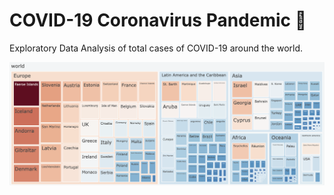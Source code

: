 <!DOCTYPE html>
<html>
<body>
    <h1>COVID-19 Coronavirus Pandemic 🦠</h1>
    <p>Exploratory Data Analysis of total cases of COVID-19 around the world.</p>
    <img src="DADS5001/ASM3-Plotly/Pics/Treemap.png"
</body>
</html>

    


